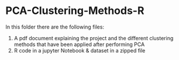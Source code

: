 # PCA-Clustering-Methods-R
In this folder there are the following files:
  1) A pdf document explaining the project and the different clustering methods that have been applied after performing PCA
  2) R code in a jupyter Notebook & dataset in a zipped file

